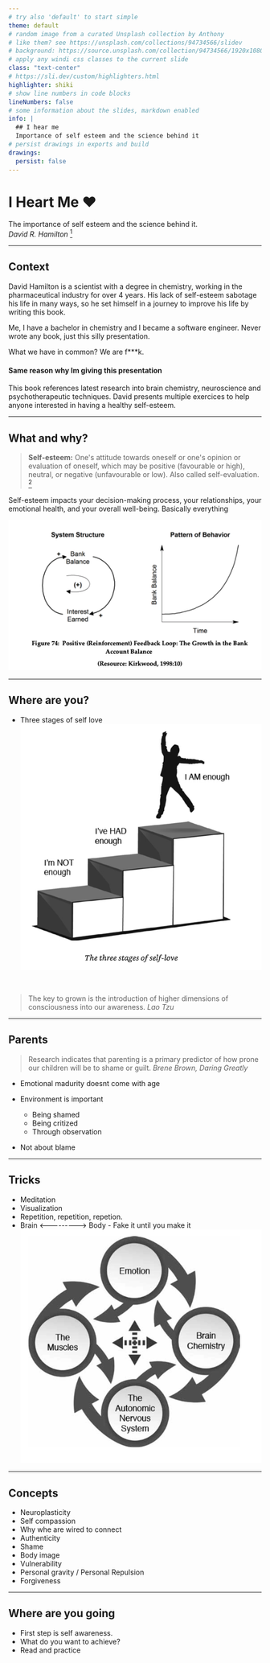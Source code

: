 ```yaml
---
# try also 'default' to start simple
theme: default
# random image from a curated Unsplash collection by Anthony
# like them? see https://unsplash.com/collections/94734566/slidev
# background: https://source.unsplash.com/collection/94734566/1920x1080
# apply any windi css classes to the current slide
class: "text-center"
# https://sli.dev/custom/highlighters.html
highlighter: shiki
# show line numbers in code blocks
lineNumbers: false
# some information about the slides, markdown enabled
info: |
  ## I hear me
  Importance of self esteem and the science behind it
# persist drawings in exports and build
drawings:
  persist: false
---
```


# I Heart Me ❤️

The importance of self esteem and the science behind it.
<br />
_David R. Hamilton_ [<sup>1</sup>](https://www.goodreads.com/book/show/21255074-i-heart-me)

---

## Context

David Hamilton is a scientist with a degree in chemistry, working in the pharmaceutical industry for over 4 years. His lack of self-esteem sabotage his life in many ways, so he set himself in a journey to improve his life by writing this book.

Me, I have a bachelor in chemistry and I became a software engineer. Never wrote any book, just this silly presentation.

What we have in common? We are f\*\*\*k.

#### **Same reason why Im giving this presentation**

This book references latest research into brain chemistry, neuroscience and psychotherapeutic techniques. David presents multiple exercices to help anyone interested in having a healthy self-esteem.

<!--Just read. Im reading not just this book, but everything related to psychology-->

---

## What and why?

> **Self-esteem:** One's attitude towards oneself or one's opinion or evaluation of oneself, which may be positive (favourable or high), neutral, or negative (unfavourable or low). Also called self-evaluation. [<sup>2</sup>](https://www.oxfordreference.com/view/10.1093/oi/authority.20110803100453258)

Self-esteem impacts your decision-making process, your relationships, your emotional health, and your overall well-being. Basically everything

<img src="./images/positive-reinforcement.png" />

<!--Talk about the feedback loop. Touch the depresion subject-->

---

## Where are you?

- Three stages of self love
  <img src="./images/tree-stages-love.png" class="w-80" />

<br />

> The key to grown is the introduction of higher dimensions of consciousness into our awareness. _Lao Tzu_

<!--
Talk about the phrase.
Im not enough - Here is where you have a self love deficit. AS the author, he was psycologica bullied, I wasnt bullied but I feel rejected. I felt isolated. Too much rejection. Also, people with low self confidence are more likely to be targeted by others, according to a study.

Ive had enough - This phase is characterized by burst of anger. I remember In high school it was like a traumatic event that made me change my behaviour rapidly. Here is the place where we start feeling free. This was my phase of not giving a flying fuck about anything.

Im enough - Here is where we are actually healthy. We dont need to prove anything to anyone. We are just happy with who we are. No more need of people to like us. Here is where I want to be
-->

---

## Parents

> Research indicates that parenting is a primary predictor of how prone our children will be to shame or guilt. _Brene Brown, Daring Greatly_

- Emotional madurity doesnt come with age
- Environment is important

  - Being shamed
  - Being critized
  - Through observation

- Not about blame

<!--
We all have seen people on their 30 or 40 behaving like children. Specially when you poke in the right spot. Being emotionally mature requires some awareness about one self and practice in how to control our emotions. For most of us, it doesnt come by itself. Is very possible that the parents that we got are not emotioanlly mature which affects their children.

There is no doubt that genetics plays an important role but environment is king. Hamilton explains that we learn about selfesteem from our parents mainly.

* Shaming as corrective behaviour and its consecuences. Parents probably learn this behaviour from their own parents

* Being critized is some ways can be healthy, but if its consistent enough, it could give rise to not being enough. People can become hipersensitive to criticism and perfectionist behaviour

* Through observation - We can also learn though the behaviour of our primary caregiver

This is not about blaming our parents, most of them did it the best as they could. Life has some many circunstances that is imposible for anyone to get it right. Understanding rather tham blame, has to be the way forward for us
-->

---

## Tricks

- Meditation
- Visualization
- Repetition, repetition, repetion.
- Brain <---------> Body - Fake it until you make it
  <img src="./images/brain-body.png" class="w-50" />

---

## Concepts

- Neuroplasticity
- Self compassion
- Why whe are wired to connect
- Authenticity
- Shame
- Body image
- Vulnerability
- Personal gravity / Personal Repulsion
- Forgiveness

---

## Where are you going

- First step is self awareness.
- What do you want to achieve?
- Read and practice

